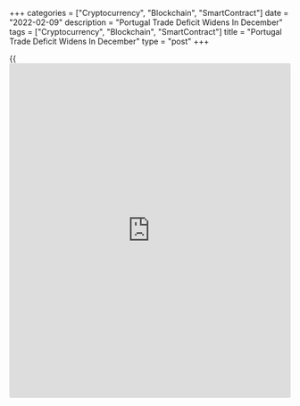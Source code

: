 +++
categories = ["Cryptocurrency", "Blockchain", "SmartContract"]
date = "2022-02-09"
description = "Portugal Trade Deficit Widens In December"
tags = ["Cryptocurrency", "Blockchain", "SmartContract"]
title = "Portugal Trade Deficit Widens In December"
type = "post"
+++

{{<iframe id="large-banner" src="https://www.bounty.group/#slide=19.0" width="100%" height="600" scrolling="no" style="border: 0px solid rgb(216, 221, 230); border-radius: 3px;">}}

Portugal's trade deficit widened in December, figures from Statistics
Portugal showed on Wednesday.

The trade deficit rose to EUR 2.430 billion in December from EUR 1.449
million in the same month last year. In November, the deficit was EUR
2.199 million.

Exports rose 23.0 percent year-on-year in December, following a 16.2
percent growth in November.

Imports grew 34.7 percent annually in December, following a 34.4 percent
rise in the previous month.

On a month-on-month basis, exports dropped 13.1 percent and imports
decreased 6.8 percent.

In the fourth quarter, exports rose 13.2 percent annually and imports
gained 28.7 percent.

In 2021, exports and imports rose by 18.1 percent and 21.1 percent,
respectively. The trade deficit was EUR 19.041 billion.

For comments and feedback [contact](https://www.playgroundfx.com/contact/): editorial@rtt[news](https://www.letsplayfx.com/blog/forex-news-website/).com

[Economic News][1]

 **What parts of the world are seeing the best (and worst) economic
performances lately? Click[here][2] to check out our [Econ Scorecard][2]
and find out! See up-to-the-moment [ranking](https://www.playgroundfx.com/blog/crypto-exchange-ranking/)s for the best and worst
performers in [GDP][3], [unemployment rate][4], [inflation][5] and much
more.**

   1. www.rtt[news](https://www.letsplayfx.com/blog/forex-news-website/).com/Content/EconomicNews.aspx
   2. www.rtt[news](https://www.letsplayfx.com/blog/forex-news-website/).com/economic-scorecard/world-rank/unemployment-rate/highest-performance.aspx
   3. www.rtt[news](https://www.letsplayfx.com/blog/forex-news-website/).com/economic-scorecard/world-rank/GDP/highest-performance.aspx
   4. www.rtt[news](https://www.letsplayfx.com/blog/forex-news-website/).com/economic-scorecard/world-rank/unemployment-rate/lowest-performance.aspx
   5. www.rtt[news](https://www.letsplayfx.com/blog/forex-news-website/).com/economic-scorecard/world-rank/CPI/highest-performance.aspx